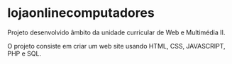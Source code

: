 # lojaonlinecomputadores

Projeto desenvolvido âmbito da unidade curricular de Web e Multimédia II.

O projeto consiste em criar um web site usando HTML, CSS, JAVASCRIPT, PHP e SQL.
